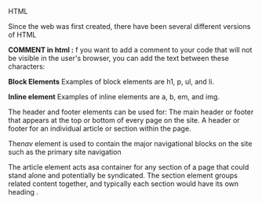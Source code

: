  HTML 


Since the web was first created, there have been several different versions of HTML


**COMMENT in html :**
f you want to add a comment to your code that will not be visible in the user's browser, you can add the text between these characters:
<!-- comment goes here -->


**Block Elements**
Examples of block elements are
h1, p, ul, and li.


**Inline element** 
Examples of inline elements are
a, b, em, and img.

 The header and footer elements can be used for:
 The main header or footer that appears at the top or
bottom of every page on the site.
A header or footer for an individual article or
section within the page.



The*nav* element is used to contain the major navigational
blocks on the site such as the primary site navigation



The article element acts asa container for any section of a page that could stand alone and 
potentially be syndicated.
The section element groups related content together, and
typically each section would have its own heading .
